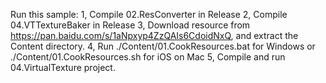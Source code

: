 Run this sample:
1, Compile 02.ResConverter in Release
2, Compile 04.VTTextureBaker in Release
3, Download resource from https://pan.baidu.com/s/1aNpxyp4ZzQAIs6CdoidNxQ, and extract the Content directory.
4, Run ./Content/01.CookResources.bat for Windows or ./Content/01.CookResources.sh for iOS on Mac
5, Compile and run 04.VirtualTexture project.
